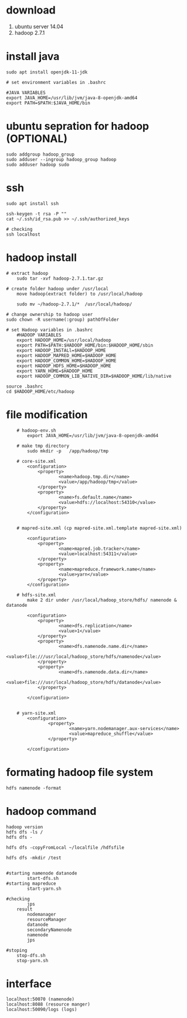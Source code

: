 # download 
1. ubuntu server 14.04
2. hadoop 2.7.1


# install java 

    sudo apt install openjdk-11-jdk

    # set environment variables in .bashrc
    
    #JAVA VARIABLES
    export JAVA_HOME=/usr/lib/jvm/java-8-openjdk-amd64
    export PATH=$PATH:$JAVA_HOME/bin



# ubuntu sepration for hadoop (OPTIONAL)
    sudo addgroup hadoop_group
    sudo adduser --ingroup hadoop_group hadoop
    sudo adduser hadoop sudo    


# ssh
    sudo apt install ssh
    
    ssh-keygen -t rsa -P ""
    cat ~/.ssh/id_rsa.pub >> ~/.ssh/authorized_keys

    # checking
    ssh localhost


# hadoop install
    # extract hadoop
        sudo tar -xvf hadoop-2.7.1.tar.gz

    # create folder hadoop under /usr/local
        move hadoop(extract folder) to /usr/local/hadoop

        sudo mv ~/hadoop-2.7.1/*  /usr/local/hadoop/

    # change ownership to hadoop user
    sudo chown -R username(:group) pathOfFolder

    # set Hadoop variables in .bashrc
        #HADOOP VARIABLES
        export HADOOP_HOME=/usr/local/hadoop
        export PATH=$PATH:$HADOOP_HOME/bin:$HADOOP_HOME/sbin
        export HADOOP_INSTALl=$HADOOP_HOME
        export HADOOP_MAPRED_HOME=$HADOOP_HOME
        export HADOOP_COMMON_HOME=$HADOOP_HOME
        export HADOOP_HDFS_HOME=$HADOOP_HOME
        export YARN_HOME=$HADOOP_HOME
        export HADOOP_COMMON_LIB_NATIVE_DIR=$HADOOP_HOME/lib/native

    source .bashrc
    cd $HADOOP_HOME/etc/hadoop

# file modification  

        # hadoop-env.sh 
            export JAVA_HOME=/usr/lib/jvm/java-8-openjdk-amd64

        # make tmp directory 
            sudo mkdir -p   /app/hadoop/tmp

        # core-site.xml
            <configuration>
                <property>
                        <name>hadoop.tmp.dir</name>
                        <value>/app/hadoop/tmp</value>
                </property>
                <property>
                        <name>fs.default.name</name>
                        <value>hdfs://localhost:54310</value>
                </property>
            </configuration>


        # mapred-site.xml (cp mapred-site.xml.template mapred-site.xml)
            
            <configuration>
                <property>
                        <name>mapred.job.tracker</name>
                        <value>localhost:54311</value>
                </property>
                <property>
                        <name>mapreduce.framework.name</name>
                        <value>yarn</value>
                </property>
            </configuration>

        # hdfs-site.xml  
            make 2 dir under /usr/local/hadoop_store/hdfs/ namenode & datanode

            <configuration>
                <property>
                        <name>dfs.replication</name>
                        <value>1</value>
                </property>
                <property>
                        <name>dfs.namenode.name.dir</name>
                        <value>file:///usr/local/hadoop_store/hdfs/namenode</value>
                </property>
                <property>
                        <name>dfs.namenode.data.dir</name>
                                <value>file:///usr/local/hadoop_store/hdfs/datanode</value>
                </property>

            </configuration>


        # yarn-site.xml
            <configuration>
                    <property>
                            <name>yarn.nodemanager.aux-services</name>
                            <value>mapreduce_shuffle</value>
                    </property>

            </configuration>



# formating hadoop file system   
    hdfs namenode -format







# hadoop command 
    hadoop version
    hdfs dfs -ls /
    hdfs dfs -

    hdfs dfs -copyFromLocal ~/localfile /hdfsfile   

    hdfs dfs -mkdir /test   
    

    #starting namenode datanode
            start-dfs.sh
    #starting mapreduce 
            start-yarn.sh

    #checking 
            jps  
        result
            nodemanager
            resourceManager
            datanode
            secondaryNamenode
            namenode
            jps

    #stoping
        stop-dfs.sh
        stop-yarn.sh        

# interface
    localhost:50070 (namenode)
    localhost:8088 (resource manger)
    localhost:50090/logs (logs)

